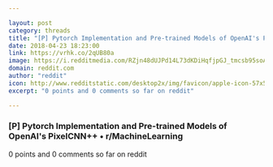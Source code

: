 ```yaml
---

layout: post
category: threads
title: "[P] Pytorch Implementation and Pre-trained Models of OpenAI's PixelCNN++"
date: 2018-04-23 18:23:00
link: https://vrhk.co/2qUB80a
image: https://i.redditmedia.com/RZjn48dUJPd14L73dKDiHqfjpGJ_tmcsb95soA2G3RM.jpg?w=320&s=ad82fbe4bc2082680caf1bd072916261
domain: reddit.com
author: "reddit"
icon: http://www.redditstatic.com/desktop2x/img/favicon/apple-icon-57x57.png
excerpt: "0 points and 0 comments so far on reddit"

---
```


### [P] Pytorch Implementation and Pre-trained Models of OpenAI's PixelCNN++ • r/MachineLearning

0 points and 0 comments so far on reddit